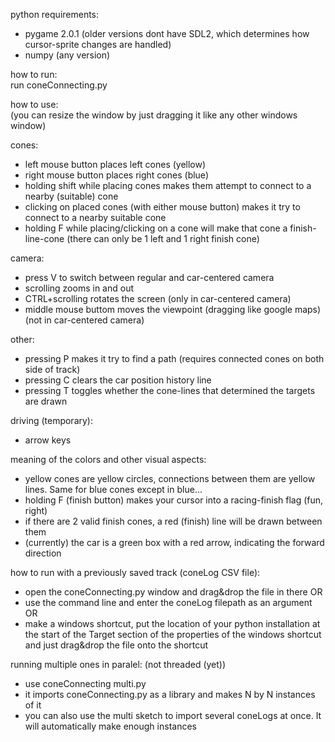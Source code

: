 python requirements: <br/>
- pygame 2.0.1 (older versions dont have SDL2, which determines how cursor-sprite changes are handled) <br/>
- numpy (any version) <br/>

how to run: <br/>
  run coneConnecting.py

how to use: <br/>
  (you can resize the window by just dragging it like any other windows window)

cones:
- left mouse button places left cones (yellow)
- right mouse button places right cones (blue)
- holding shift while placing cones makes them attempt to connect to a nearby (suitable) cone
- clicking on placed cones (with either mouse button) makes it try to connect to a nearby suitable cone
- holding F while placing/clicking on a cone will make that cone a finish-line-cone (there can only be 1 left and 1 right finish cone)

camera:
- press V to switch between regular and car-centered camera
- scrolling zooms in and out
- CTRL+scrolling rotates the screen (only in car-centered camera)
- middle mouse buttom moves the viewpoint (dragging like google maps) (not in car-centered camera)

other:
- pressing P makes it try to find a path (requires connected cones on both side of track)
- pressing C clears the car position history line
- pressing T toggles whether the cone-lines that determined the targets are drawn

driving (temporary):
- arrow keys


meaning of the colors and other visual aspects: <br/>
- yellow cones are yellow circles, connections between them are yellow lines. Same for blue cones except in blue...
- holding F (finish button) makes your cursor into a racing-finish flag (fun, right)
- if there are 2 valid finish cones, a red (finish) line will be drawn between them
- (currently) the car is a green box with a red arrow, indicating the forward direction


how to run with a previously saved track (coneLog CSV file): <br/>
- open the coneConnecting.py window and drag&drop the file in there  OR
- use the command line and enter the coneLog filepath as an argument  OR
- make a windows shortcut, put the location of your python installation at the start of the Target section of the properties of the windows shortcut and just drag&drop the file onto the shortcut <br/>

running multiple ones in paralel: (not threaded (yet)) <br/>
- use coneConnecting multi.py <br/>
- it imports coneConnecting.py as a library and makes N by N instances of it <br/>
- you can also use the multi sketch to import several coneLogs at once. It will automatically make enough instances <br/>
